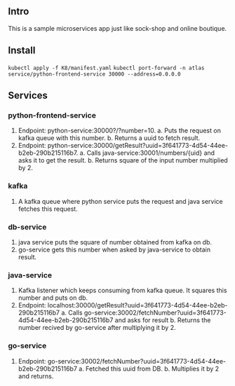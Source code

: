 ## Intro
This is a sample microservices app just like sock-shop and online boutique.

## Install
`kubectl apply -f K8/manifest.yaml`
`kubectl port-forward -n atlas service/python-frontend-service 30000 --address=0.0.0.0`

## Services

### python-frontend-service
1. Endpoint: python-service:30000?/?number=10.
    a. Puts the request on kafka queue with this number.
    b. Returns a uuid to fetch result.
2. Endpoint: python-service:30000/getResult?uuid=3f641773-4d54-44ee-b2eb-290b215116b7.
    a. Calls java-service:30001/numbers/{uid} and asks it to get the result.
    b. Returns square of the input number multiplied by 2.

### kafka
1. A kafka queue where python service puts the request and java service fetches this request.

### db-service
1. java service puts the square of number obtained from kafka on db. 
2. go-service gets this number when asked by java-service to obtain result.

### java-service
1. Kafka listener which keeps consuming from kafka queue. It squares this number and puts on db.
2. Endpoint: localhost:30000/getResult?uuid=3f641773-4d54-44ee-b2eb-290b215116b7
    a. Calls go-service:30002/fetchNumber?uuid=3f641773-4d54-44ee-b2eb-290b215116b7 and asks for result
    b. Returns the number recived by go-service after multiplying it by 2.

### go-service
1. Endpoint: go-service:30002/fetchNumber?uuid=3f641773-4d54-44ee-b2eb-290b215116b7 
    a. Fetched this uuid from DB.
    b. Multiplies it by 2 and returns.
